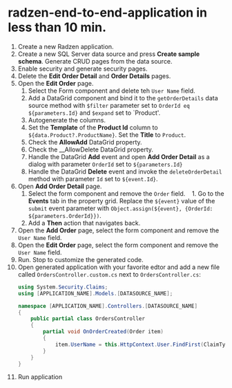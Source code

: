 # radzen-end-to-end-application in less than 10 min.

1. Create a new Radzen application.
1. Create a new SQL Server data source and press __Create sample schema__. Generate CRUD pages from the data source.
1. Enable security and generate security pages.
1. Delete the __Edit Order Detail__ and __Order Details__ pages.
1. Open the __Edit Order__ page.
    1. Select the Form component and delete teh `User Name` field.
    1. Add a DataGrid component and bind it to the `getOrderDetails` data source method with `$filter` parameter set to `OrderId eq ${parameters.Id}` and `$expand` set to `Product'.
    1. Autogenerate the columns.
    1. Set the __Template__ of the __Product Id__ column to `${data.Product?.ProductName}`. Set the __Title__ to `Product`.
    1. Check the __AllowAdd__ DataGrid property.
    1. Check the __AllowDelete DataGrid property.
    1. Handle the DataGrid __Add__ event and open __Add Order Detail__ as a dialog with parameter `OrderId` set to `${parameters.Id}`
    1. Handle the DataGrid __Delete__ event and invoke the `deleteOrderDetail` method with parameter `Id` set to `${event.Id}`.
1. Open __Add Order Detail__ page.
    1. Select the form component and remove the `Order` field. 
    1. Go to the __Events__ tab in the property grid. Replace the `${event}` value of the `submit` event parameter with `Object.assign(${event}, {OrderId: ${parameters.OrderId}})`. 
    1. Add a __Then__ action that navigates back.
1. Open the __Add Order__ page, select the form component and remove the `User Name` field.
1. Open the __Edit Order__ page, select the form component and remove the `User Name` field.
1. Run. Stop to customize the generated code.
1. Open generated application with your favorite edtor and add a new file called `OrdersController.custom.cs` next to `OrdersController.cs`:
    ```C#
    using System.Security.Claims;
    using [APPLICATION_NAME].Models.[DATASOURCE_NAME];

    namespace [APPLICATION_NAME].Controllers.[DATASOURCE_NAME]
    {
        public partial class OrdersController
        {
            partial void OnOrderCreated(Order item)
            {
                item.UserName = this.HttpContext.User.FindFirst(ClaimTypes.Name).Value;
            }
        }
    }
    ```
1. Run application
